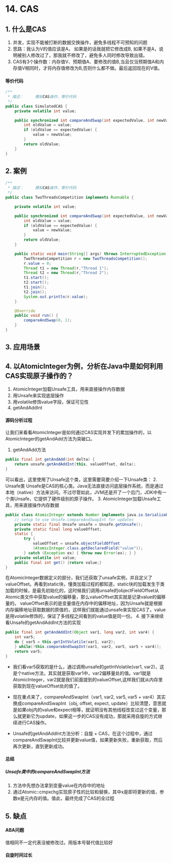 # 14. CAS

## 1. 什么是CAS
1. 并发，实现不能被打断的数据交换操作，避免多线程不可预知的问题
2. 思路：我认为V的值应该是A， 如果是的话我就把它修改成B, 如果不是A，说明被别人修改过了，那我就不修改了，避免多人同时修改导致出错。
3. CAS有3个操作数：内存值V、预期值A、要修改的值B,当且仅当预期值A和内存值V相同时，才将内存值修改为B,否则什么都不做。最后返回现在的V值。
#### 等价代码
```java
/**
 * 描述：     模拟CAS操作，等价代码
 */
public class SimulatedCAS {
    private volatile int value;

    public synchronized int compareAndSwap(int expectedValue, int newValue) {
        int oldValue = value;
        if (oldValue == expectedValue) {
            value = newValue;
        }
        return oldValue;
    }
}
```
## 2. 案例
```java
/**
 * 描述：     模拟CAS操作，等价代码
 */
public class TwoThreadsCompetition implements Runnable {

    private volatile int value;

    public synchronized int compareAndSwap(int expectedValue, int newValue) {
        int oldValue = value;
        if (oldValue == expectedValue) {
            value = newValue;
        }
        return oldValue;
    }

    public static void main(String[] args) throws InterruptedException {
        TwoThreadsCompetition r = new TwoThreadsCompetition();
        r.value = 0;
        Thread t1 = new Thread(r,"Thread 1");
        Thread t2 = new Thread(r,"Thread 2");
        t1.start();
        t2.start();
        t1.join();
        t2.join();
        System.out.println(r.value);
    }

    @Override
    public void run() {
        compareAndSwap(0, 1);
    }
}
```
## 3. 应用场景
## 4. 以AtomicInteger为例，分析在Java中是如何利用CAS实现原子操作的？
1. AtomicInteger加载Unsafe工具，用来直接操作内存数据
2. 用Unsafe来实现底层操作
3. 用volatile修饰value字段，保证可见性
4. getAndAddInt

#### 源码分析过程 
让我们来看看AtomicInteger是如何通过CAS实现并发下的累加操作的，以AtomicInteger的getAndAdd方法为突破口。 
1. getAndAdd方法 
```java
public final int getAndAdd(int delta) { 
    return unsafe.getAndAddInt(this, valueOffset, delta); 
} 
```
可以看出，这里使用了Unsafe这个类，这里需要简要介绍一下Unsafe类： 
2. Unsafe类 Unsafe是CAS的核心类。Java无法直接访问底层操作系统，而是通过本地（native）方法来访问。不过尽管如此，JVM还是开了一个后门，JDK中有一个类Unsafe，它提供了硬件级别的原子操作。 
3. AtomicInteger加载Unsafe工具，用来直接操作内存数据 
```java
public class AtomicInteger extends Number implements java.io.Serializable { 
    // setup to use Unsafe.compareAndSwapInt for updates 
    private static final Unsafe unsafe = Unsafe.getUnsafe(); 
    private static final long valueOffset; 
    static { 
        try { 
            valueOffset = unsafe.objectFieldOffset 
            (AtomicInteger.class.getDeclaredField("value")); 
        } catch (Exception ex) { throw new Error(ex); } } 
    private volatile int value; 
    public final int get() {return value;} 
} 
```
在AtomicInteger数据定义的部分，我们还获取了unsafe实例，并且定义了valueOffset。再看到static块，懂类加载过程的都知道，static块的加载发生于类加载的时候，是最先初始化的，这时候我们调用unsafe的objectFieldOffset从Atomic类文件中获取value的偏移量，那么valueOffset其实就是记录value的偏移量的。 valueOffset表示的是变量值在内存中的偏移地址，因为Unsafe就是根据内存偏移地址获取数据的原值的，这样我们就能通过unsafe来实现CAS了。value是用volatile修饰的，保证了多线程之间看到的value值是同一份。 
4. 接下来继续看Unsafe的getAndAddInt方法的实现 
```java
public final int getAndAddInt(Object var1, long var2, int var4) { 
    int var5; 
    do { var5 = this.getIntVolatile(var1, var2); 
    } while(!this.compareAndSwapInt(var1, var2, var5, var5 + var4)); 
    return var5; 
} 
```
- 我们看var5获取的是什么，通过调用unsafe的getIntVolatile(var1, var2)，这是个native方法，其实就是获取var1中，var2偏移量处的值。var1就是AtomicInteger，var2就是我们前面提到的valueOffset,这样我们就从内存里获取到现在valueOffset处的值了。 

- 现在重点来了，compareAndSwapInt（var1, var2, var5, var5 + var4）其实换成compareAndSwapInt（obj, offset, expect, update）比较清楚，意思就是如果obj内的value和expect相等，就证明没有其他线程改变过这个变量，那么就更新它为update，如果这一步的CAS没有成功，那就采用自旋的方式继续进行CAS操作。 

- Unsafe的getAndAddInt方法分析：自旋 + CAS，在这个过程中，通过compareAndSwapInt比较并更新value值，如果更新失败，重新获取，然后再次更新，直到更新成功。

#### 总结
##### Unsafe类中的compareAndSwapInt方法
1. 方法中先想办法拿到变量value在内存中的地址
2. 通过Atomic::cmpxchg实现原子性的比较和替换，其中x是即将更新的值，参数e是元内存的值。值此，最终完成了CAS的全过程
## 5. 缺点
#### ABA问题
值相同不一定代表没被修改过。用版本号替代值比较好
#### 自旋时间过长